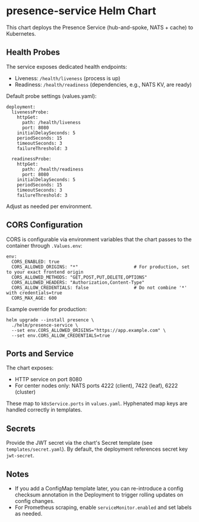 # presence-service Helm Chart

This chart deploys the Presence Service (hub-and-spoke, NATS + cache) to Kubernetes.

## Health Probes

The service exposes dedicated health endpoints:
- Liveness: `/health/liveness` (process is up)
- Readiness: `/health/readiness` (dependencies, e.g., NATS KV, are ready)

Default probe settings (values.yaml):
```
deployment:
  livenessProbe:
    httpGet:
      path: /health/liveness
      port: 8080
    initialDelaySeconds: 5
    periodSeconds: 15
    timeoutSeconds: 3
    failureThreshold: 3

  readinessProbe:
    httpGet:
      path: /health/readiness
      port: 8080
    initialDelaySeconds: 5
    periodSeconds: 15
    timeoutSeconds: 3
    failureThreshold: 3
```
Adjust as needed per environment.

## CORS Configuration

CORS is configurable via environment variables that the chart passes to the container through `.Values.env`:
```
env:
  CORS_ENABLED: true
  CORS_ALLOWED_ORIGINS: "*"                     # For production, set to your exact frontend origin
  CORS_ALLOWED_METHODS: "GET,POST,PUT,DELETE,OPTIONS"
  CORS_ALLOWED_HEADERS: "Authorization,Content-Type"
  CORS_ALLOW_CREDENTIALS: false                 # Do not combine '*' with credentials=true
  CORS_MAX_AGE: 600
```

Example override for production:
```
helm upgrade --install presence \
  ./helm/presence-service \
  --set env.CORS_ALLOWED_ORIGINS="https://app.example.com" \
  --set env.CORS_ALLOW_CREDENTIALS=true
```

## Ports and Service

The chart exposes:
- HTTP service on port 8080
- For center nodes only: NATS ports 4222 (client), 7422 (leaf), 6222 (cluster)

These map to `k8sService.ports` in `values.yaml`. Hyphenated map keys are handled correctly in templates.

## Secrets

Provide the JWT secret via the chart's Secret template (see `templates/secret.yaml`). By default, the deployment references secret key `jwt-secret`.

## Notes

- If you add a ConfigMap template later, you can re-introduce a config checksum annotation in the Deployment to trigger rolling updates on config changes.
- For Prometheus scraping, enable `serviceMonitor.enabled` and set labels as needed.
